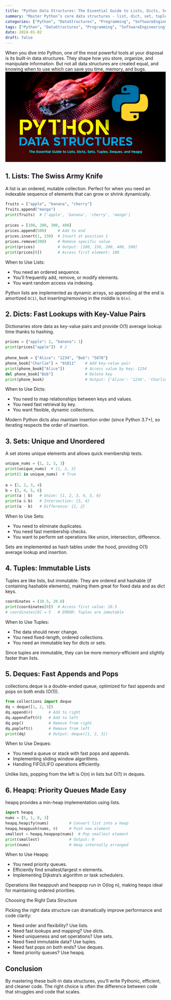 ```yaml
---
title: "Python Data Structures: The Essential Guide to Lists, Dicts, Sets, Tuples, Deques, and Heapq"
summary: "Master Python’s core data structures - list, dict, set, tuple, deque, and heapq—to write cleaner, more efficient, and scalable code."
categories: ["Python", "DataStructures", "Programming", "SoftwareEngineering", "PythonTips", "CodingBestPractices"]
tags: ["Python", "DataStructures", "Programming", "SoftwareEngineering", "PythonTips", "CodingBestPractices"]
date: 2024-01-02
draft: false
---
```

When you dive into Python, one of the most powerful tools at your disposal is its built-in data structures. They shape how you store, organize, and manipulate information. But not all data structures are created equal, and knowing when to use which can save you time, memory, and bugs.
![landscape](cover.jpg "Photos by unsplash")

## 1. Lists: The Swiss Army Knife

A list is an ordered, mutable collection. Perfect for when you need an indexable sequence of elements that can grow or shrink dynamically.
```python
fruits = ["apple", "banana", "cherry"]
fruits.append("mango")
print(fruits)  # ['apple', 'banana', 'cherry', 'mango']

prices = [100, 200, 300, 400]
prices.append(500)     # Add to end
prices.insert(1, 150)  # Insert at position 1
prices.remove(300)     # Remove specific value
print(prices)          # Output: [100, 150, 200, 400, 500]
print(prices[0])       # Access first element: 100

```
When to Use Lists:
- You need an ordered sequence.
- You’ll frequently add, remove, or modify elements.
- You want random access via indexing.

Python lists are implemented as dynamic arrays, so appending at the end is amortized `O(1)`, but inserting/removing in the middle is `O(n)`.

## 2. Dicts: Fast Lookups with Key-Value Pairs

Dictionaries store data as key-value pairs and provide O(1) average lookup time thanks to hashing.
```python
prices = {"apple": 2, "banana": 1}
print(prices["apple"])  # 2

phone_book = {"Alice": "1234", "Bob": "5678"}
phone_book["Charlie"] = "91011"    # Add key-value pair
print(phone_book["Alice"])         # Access value by key: 1234
del phone_book["Bob"]              # Delete key
print(phone_book)                  # Output: {'Alice': '1234', 'Charlie': '91011'}

```
When to Use Dicts:
- You need to map relationships between keys and values.
- You need fast retrieval by key.
- You want flexible, dynamic collections.

Modern Python dicts also maintain insertion order (since Python 3.7+), so iterating respects the order of insertion.

## 3. Sets: Unique and Unordered

A set stores unique elements and allows quick membership tests.
```python
unique_nums = {1, 2, 3, 3}
print(unique_nums)  # {1, 2, 3}
print(2 in unique_nums)  # True

a = {1, 2, 3, 4}
b = {3, 4, 5, 6}
print(a | b)   # Union: {1, 2, 3, 4, 5, 6}
print(a & b)   # Intersection: {3, 4}
print(a - b)   # Difference: {1, 2}

```
When to Use Sets:
- You need to eliminate duplicates.
- You need fast membership checks.
- You want to perform set operations like union, intersection, difference.

Sets are implemented as hash tables under the hood, providing O(1) average lookup and insertion.

## 4. Tuples: Immutable Lists
Tuples are like lists, but immutable. They are ordered and hashable (if containing hashable elements), making them great for fixed data and as dict keys.
```python
coordinates = (10.5, 20.8)
print(coordinates[0])  # Access first value: 10.5
# coordinates[0] = 5   # ERROR: Tuples are immutable

```
When to Use Tuples:
- The data should never change.
- You need fixed-length, ordered collections.
- You need an immutable key for dicts or sets.

Since tuples are immutable, they can be more memory-efficient and slightly faster than lists.

## 5. Deques: Fast Appends and Pops

collections.deque is a double-ended queue, optimized for fast appends and pops on both ends (O(1)).
```python
from collections import deque
dq = deque([1, 2, 3])
dq.append(4)       # Add to right
dq.appendleft(0)   # Add to left
dq.pop()           # Remove from right
dq.popleft()       # Remove from left
print(dq)          # Output: deque([1, 2, 3])
```
When to Use Deques:
- You need a queue or stack with fast pops and appends.
- Implementing sliding window algorithms.
- Handling FIFO/LIFO operations efficiently.

Unlike lists, popping from the left is O(n) in lists but O(1) in deques.

## 6. Heapq: Priority Queues Made Easy

heapq provides a min-heap implementation using lists.
```python
import heapq
nums = [5, 1, 8, 3]
heapq.heapify(nums)         # Convert list into a heap
heapq.heappush(nums, 0)     # Push new element
smallest = heapq.heappop(nums)  # Pop smallest element
print(smallest)             # Output: 0
print(nums)                 # Heap internally arranged
```
When to Use Heapq:
- You need priority queues.
- Efficiently find smallest/largest n elements.
- Implementing Dijkstra’s algorithm or task schedulers.

Operations like heappush and heappop run in O(log n), making heaps ideal for maintaining ordered priorities.

Choosing the Right Data Structure

Picking the right data structure can dramatically improve performance and code clarity:
- Need order and flexibility? Use lists.
- Need fast lookups and mapping? Use dicts.
- Need uniqueness and set operations? Use sets.
- Need fixed immutable data? Use tuples.
- Need fast pops on both ends? Use deques.
- Need priority queues? Use heapq.

## Conclusion

By mastering these built-in data structures, you’ll write Pythonic, efficient, and cleaner code. The right choice is often the difference between code that struggles and code that scales.